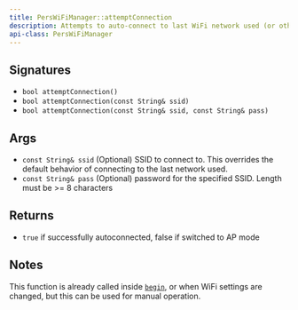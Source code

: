 ```yaml
---
title: PersWiFiManager::attemptConnection
description: Attempts to auto-connect to last WiFi network used (or other if specified). Falls back to AP mode if unsuccessful.
api-class: PersWiFiManager
---
```




## Signatures

- `bool attemptConnection()`
- `bool attemptConnection(const String& ssid)`
- `bool attemptConnection(const String& ssid, const String& pass)`


## Args

- `const String& ssid` (Optional) SSID to connect to. This overrides the default behavior of connecting to the last network used.
- `const String& pass` (Optional) password for the specified SSID. Length  must be >= 8 characters

## Returns

- `true` if successfully autoconnected, false if switched to AP mode

## Notes

This function is already called inside [`begin`]({{site.baseurl}}/api/PersWiFiManager/begin/), or when WiFi settings are changed, but this can be used for manual operation.
